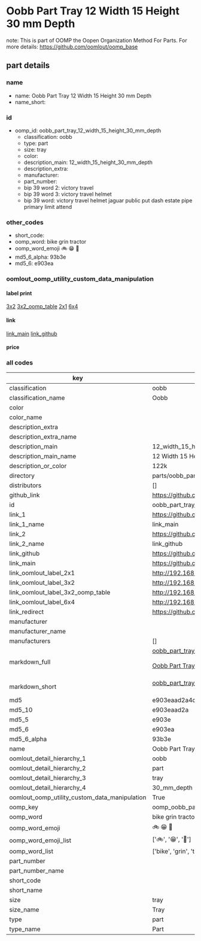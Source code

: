 # Oobb Part Tray 12 Width 15 Height 30 mm Depth  

note: This is part of OOMP the Oopen Organization Method For Parts. For more details: https://github.com/oomlout/oomp_base

##  part details
  







### name
* name: Oobb Part Tray 12 Width 15 Height 30 mm Depth
* name_short: 
### id
* oomp_id: oobb_part_tray_12_width_15_height_30_mm_depth
  * classification: oobb
  * type: part
  * size: tray
  * color: 
  * description_main: 12_width_15_height_30_mm_depth
  * description_extra: 
  * manufacturer: 
  * part_number: 
  * bip 39 word 2: victory travel
  * bip 39 word 3: victory travel helmet
  * bip 39 word: victory travel helmet jaguar public put dash estate pipe primary limit attend

### other_codes
* short_code: 
* oomp_word: bike grin tractor
* oomp_word_emoji :bike: :grin: :tractor:
* md5_6_alpha: 93b3e
* md5_6: e903ea






### oomlout_oomp_utility_custom_data_manipulation
#### label print
[3x2](http://192.168.1.245:1112/?label=oomp%2093b3e)
[3x2_oomp_table](http://192.168.1.108:1112/?label=oomp%2093b3e)
[2x1](http://192.168.1.242:1112/?label=oomp%2093b3e)
[6x4](http://192.168.1.55:1112/?label=oomp%2093b3e)    

#### link

[link_main](https://github.com/oomlout/oomlout_oomp_version_1_messy/tree/main/parts/oobb_part_tray_12_width_15_height_30_mm_depth) [link_github](https://github.com/oomlout/oomlout_oomp_version_1_messy/tree/main/parts/oobb_part_tray_12_width_15_height_30_mm_depth)                             

#### price







### all codes 
| key | value |  
| --- | --- |  
| classification | oobb |  
| classification_name | Oobb |  
| color |  |  
| color_name |  |  
| description_extra |  |  
| description_extra_name |  |  
| description_main | 12_width_15_height_30_mm_depth |  
| description_main_name | 12 Width 15 Height 30 mm Depth |  
| description_or_color | 122k |  
| directory | parts/oobb_part_tray_12_width_15_height_30_mm_depth |  
| distributors | [] |  
| github_link | https://github.com/oomlout/oomlout_oomp_part_src/tree/main/parts/oobb_part_tray_12_width_15_height_30_mm_depth |  
| id | oobb_part_tray_12_width_15_height_30_mm_depth |  
| link_1 | https://github.com/oomlout/oomlout_oomp_version_1_messy/tree/main/parts/oobb_part_tray_12_width_15_height_30_mm_depth |  
| link_1_name | link_main |  
| link_2 | https://github.com/oomlout/oomlout_oomp_version_1_messy/tree/main/parts/oobb_part_tray_12_width_15_height_30_mm_depth |  
| link_2_name | link_github |  
| link_github | https://github.com/oomlout/oomlout_oomp_version_1_messy/tree/main/parts/oobb_part_tray_12_width_15_height_30_mm_depth |  
| link_main | https://github.com/oomlout/oomlout_oomp_version_1_messy/tree/main/parts/oobb_part_tray_12_width_15_height_30_mm_depth |  
| link_oomlout_label_2x1 | http://192.168.1.242:1112/?label=oomp%2093b3e |  
| link_oomlout_label_3x2 | http://192.168.1.245:1112/?label=oomp%2093b3e |  
| link_oomlout_label_3x2_oomp_table | http://192.168.1.108:1112/?label=oomp%2093b3e |  
| link_oomlout_label_6x4 | http://192.168.1.55:1112/?label=oomp%2093b3e |  
| link_redirect | https://github.com/oomlout/oomlout_oomp_version_1_messy/tree/main/parts/oobb_part_tray_12_width_15_height_30_mm_depth |  
| manufacturer |  |  
| manufacturer_name |  |  
| manufacturers | [] |  
| markdown_full | [oobb_part_tray_12_width_15_height_30_mm_depth](none)<br>[](none)<br>[Oobb Part Tray 12 Width 15 Height 30 Mm Depth](none)<br><br> |  
| markdown_short | [oobb_part_tray_12_width_15_height_30_mm_depth](none)<br><br> |  
| md5 | e903eaad2a4d66f6bb568772d5f9e79d |  
| md5_10 | e903eaad2a |  
| md5_5 | e903e |  
| md5_6 | e903ea |  
| md5_6_alpha | 93b3e |  
| name | Oobb Part Tray 12 Width 15 Height 30 mm Depth |  
| oomlout_detail_hierarchy_1 | oobb |  
| oomlout_detail_hierarchy_2 | part |  
| oomlout_detail_hierarchy_3 | tray |  
| oomlout_detail_hierarchy_4 | 30_mm_depth |  
| oomlout_oomp_utility_custom_data_manipulation | True |  
| oomp_key | oomp_oobb_part_tray_12_width_15_height_30_mm_depth |  
| oomp_word | bike grin tractor |  
| oomp_word_emoji | :bike: :grin: :tractor: |  
| oomp_word_emoji_list | [':bike:', ':grin:', ':tractor:'] |  
| oomp_word_list | ['bike', 'grin', 'tractor'] |  
| part_number |  |  
| part_number_name |  |  
| short_code |  |  
| short_name |  |  
| size | tray |  
| size_name | Tray |  
| type | part |  
| type_name | Part |  
